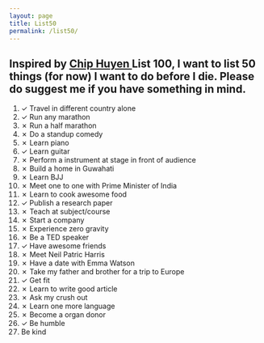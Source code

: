 ```yaml
---
layout: page
title: List50
permalink: /list50/
---
```


 ## Inspired by <a href="https://huyenchip.com/list-100/">Chip Huyen </a> List 100, I want to list 50 things (for now) I want to do before I die. Please do suggest me if you have something in mind.<br />

<ol>
 <li>✓ Travel in different country alone</li> 
 <li>✓ Run any marathon</li> 
 <li>✗ Run a half marathon</li>
 <li>✗ Do a standup comedy</li>
 <li>✗ Learn piano </li>
 <li>✓ Learn guitar</li>
 <li>✗ Perform a instrument at stage in front of audience </li>
 <li>✗ Build a home in Guwahati </li>
 <li>✗ Learn BJJ </li>
 <li>✗ Meet one to one with Prime Minister of India </li>
 <li>✗ Learn to cook awesome food </li>
 <li>✓ Publish a research paper </li>
 <li>✗ Teach at subject/course </li>
 <li>✗ Start a company</li>
 <li>✗ Experience zero gravity </li>
 <li>✗ Be a TED speaker </li>
 <li>✓ Have awesome friends </li>
 <li>✗ Meet Neil Patric Harris</li>
 <li>✗ Have a date with Emma Watson
 <li>✗ Take my father and brother for a trip to Europe</li>
 <li>✓ Get fit </li>
 <li>✗ Learn to write good article </li>
 <li>✗ Ask my crush out</li>
 <li>✗ Learn one more language </li>
 <li>✗ Become a organ donor</li>
 <li>✓ Be humble 
 <li> Be kind
</ol>
